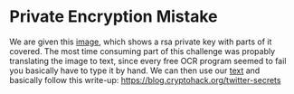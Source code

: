 Private Encryption Mistake
==================

We are given this [image](blurred.png), which shows a rsa private key with parts of it covered.
The most time consuming part of this challenge was propably translating the image to text, since every free OCR program seemed to fail you basically have to type it by hand.
We can then use our [text](rsa_id.txt) and basically follow this write-up: https://blog.cryptohack.org/twitter-secrets
